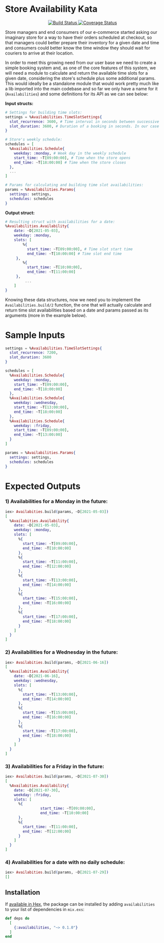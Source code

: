 # Store Availability Kata

<p align="center">
    <a href="https://github.com/Fl4m3Ph03n1x/store_availability_kata/workflows/build/badge.svg?branch=main">
        <img src="https://github.com/Fl4m3Ph03n1x/store_availability_kata/workflows/build/badge.svg?branch=main" alt="Build Status"/>
    </a>
    <a href="https://coveralls.io/github/Fl4m3Ph03n1x/store_availability_kata?branch=main">
        <img src="https://coveralls.io/repos/github/Fl4m3Ph03n1x/store_availability_kata/badge.svg?branch=main" alt="Coverage Status"/>
    </a>
</p>

Store managers and end consumers of our e-commerce started asking our imaginary store for a way to have their orders scheduled at checkout, so that managers could better prepare their inventory for a given date and time and consumers could better know the time window they should wait for couriers to arrive at their location.

In order to meet this growing need from our user base we need to create a simple booking system and, as one of the core features of this system, we will need a module to calculate and return the available time slots for a given date, considering the store's schedule plus some additional params. This would ideally be a standalone module that would work pretty much like a lib imported into the main codebase and so far we only have a name for it (`Availabilities`) and some definitions for its API as we can see below:


**Input structs:**

```elixir
# Settings for building time slots:
settings = %Availabilities.TimeSlotSettings{
  slot_recurrence: 3600, # Time interval in seconds between successive availability slots e.g. 3600 => time slots: 09:00, 10:00, 11:00, ...
  slot_duration: 3600, # Duration of a booking in seconds. In our case it's the delivery time window for a scheduled order
}

# Store's weekly schedule:
schedules = [
  %Availabilities.Schedule{
    weekday: :monday, # Week day in the weekly schedule
    start_time: ~T[09:00:00], # Time when the store opens
    end_time: ~T[18:00:00] # Time when the store closes
  },
  ...
]

# Params for calculating and building time slot availabilities:
params = %Availabilities.Params{
  settings: settings,
  schedules: schedules
}

```

**Output struct:**

```elixir
# Resulting struct with availabilities for a date:
%Availabilities.Availability{
	date: ~D[2021-05-03],
	weekday: :monday, 
	slots: [
		%{
	      start_time: ~T[09:00:00], # Time slot start time
	      end_time: ~T[10:00:00] # Time slot end time
     },
		%{
	      start_time: ~T[10:00:00],
	      end_time: ~T[11:00:00]
     },
		 ...
	]
}
```

Knowing these data structures, now we need you to implement the `Availabilities.build/2` function, the one that will actually calculate and return time slot availabilities based on a date and params passed as its arguments (more in the example below).

# Sample Inputs

```elixir
settings = %Availabilities.TimeSlotSettings{
  slot_recurrence: 7200,
  slot_duration: 3600
}

schedules = [
  %Availabilities.Schedule{
    weekday: :monday,
    start_time: ~T[09:00:00],
    end_time: ~T[18:00:00]
  },
  %Availabilities.Schedule{
    weekday: :wednesday,
    start_time: ~T[13:00:00],
    end_time: ~T[18:00:00]
  },
  %Availabilities.Schedule{
    weekday: :friday,
    start_time: ~T[09:00:00],
    end_time: ~T[13:00:00]
  }
]

params = %Availabilities.Params{
  settings: settings,
  schedules: schedules
}
```

# Expected Outputs

### 1) Availabilities for a Monday in the future:

```elixir
iex> Availabities.build(params, ~D[2021-05-03])
[
  %Availabities.Availability{
    date: ~D[2021-05-03],
    weekday: :monday,
    slots: [
      %{
        start_time: ~T[09:00:00],
        end_time: ~T[10:00:00]
      },
      %{
        start_time: ~T[11:00:00],
        end_time: ~T[12:00:00]
      },
      %{
        start_time: ~T[13:00:00],
        end_time: ~T[14:00:00]
      },
      %{
        start_time: ~T[15:00:00],
        end_time: ~T[16:00:00]
      },
      %{
        start_time: ~T[17:00:00],
        end_time: ~T[18:00:00]
      }
    ]
  }
]
```

### 2) Availabilities for a Wednesday in the future:

```elixir
iex> Availabities.build(params, ~D[2021-06-16])
[
  %Availabities.Availability{
    date: ~D[2021-06-16],
    weekday: :wednesday,
    slots: [
      %{
        start_time: ~T[13:00:00],
        end_time: ~T[14:00:00]
      },
      %{
        start_time: ~T[15:00:00],
        end_time: ~T[16:00:00]
      },
      %{
        start_time: ~T[17:00:00],
        end_time: ~T[18:00:00]
      }
    ]
  }
]
```

### 3) Availabilities for a Friday in the future:

```elixir
iex> Availabities.build(params, ~D[2021-07-30])
[
  %Availabities.Availability{
    date: ~D[2021-07-30],
    weekday: :friday,
    slots: [
      %{
				start_time: ~T[09:00:00],
				end_time: ~T[10:00:00]
      },
      %{
        start_time: ~T[11:00:00],
        end_time: ~T[12:00:00]
      }
    ]
  }
]
```

### 4) Availabilities for a date with no daily schedule:

```elixir
iex> Availabities.build(params, ~D[2021-07-29])
[]
```

## Installation

If [available in Hex](https://hex.pm/docs/publish), the package can be installed
by adding `availabilities` to your list of dependencies in `mix.exs`:

```elixir
def deps do
  [
    {:availabilities, "~> 0.1.0"}
  ]
end
```

